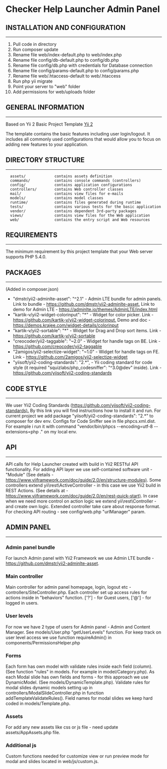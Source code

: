 # Checker Help Launcher Admin Panel

## INSTALLATION AND CONFIGURATION

------------------------------

1. Pull code in directory
2. Run composer update
3. Rename file web/index-default.php to web/index.php
4. Rename file config/db-default.php to config/db.php
5. Rename file config/db.php with credentials for Database connection
6. Rename file config/params-default.php to config/params.php
7. Rename file web/.htaccess-default to web/.htaccess
8. Run php yii migrate
9. Point your server to "web" folder
10. Add permissions for web/uploads folder

## GENERAL INFORMATION

------------------------------

Based on Yii 2 Basic Project Template  [Yii 2](http://www.yiiframework.com/)

The template contains the basic features including user login/logout.
It includes all commonly used configurations that would allow you to focus on adding new
features to your application.

## DIRECTORY STRUCTURE

------------------------------

      assets/             contains assets definition
      commands/           contains console commands (controllers)
      config/             contains application configurations
      controllers/        contains Web controller classes
      mail/               contains view files for e-mails
      models/             contains model classes
      runtime/            contains files generated during runtime
      tests/              contains various tests for the basic application
      vendor/             contains dependent 3rd-party packages
      views/              contains view files for the Web application
      web/                contains the entry script and Web resources

## REQUIREMENTS

------------------------------

The minimum requirement by this project template that your Web server supports PHP 5.4.0.

## PACKAGES

------------------------------

(Added in composer.json)

* "dmstr/yii2-adminlte-asset": "^2.1" - Admin LTE bundle for admin panels. Link to bundle - <https://github.com/dmstr/yii2-adminlte-asset.> Link to demo for Admin LTE - <https://adminlte.io/themes/AdminLTE/index.html>
* "kartik-v/yii2-widget-colorinput": "*" - Widget for color picker. Link - <https://github.com/kartik-v/yii2-widget-colorinput.> Demo and doc - <https://demos.krajee.com/widget-details/colorinput>
* "kartik-v/yii2-sortable": "*" - Widget for Drag and Drop sort items. Link - <https://github.com/kartik-v/yii2-sortable>
* "creocoder/yii2-taggable": "~2.0" - Widget for handle tags on BE. Link - <https://github.com/creocoder/yii2-taggable>
* "2amigos/yii2-selectize-widget": "~1.0" - Widget for handle tags on FE. Link - <https://github.com/2amigos/yii2-selectize-widget>
* "yiisoft/yii2-coding-standards": "2.*", - Yii coding standard for code style (it required "squizlabs/php_codesniffer": "^3.0@dev" inside). Link - <https://github.com/yiisoft/yii2-coding-standards>

## CODE STYLE

------------------------------

We user Yii2  Coding Standards (<https://github.com/yiisoft/yii2-coding-standards).> By this link you will find instructions how to install it and run. For current project we add package "yiisoft/yii2-coding-standards": "2.*" to composer for dev env. Configs for Code Sniffer see in file phpcs.xml.dist. For example i run it with command "vendor/bin/phpcs --encoding=utf-8 --extensions=php ." on my local env.

## API

------------------------------

API calls for Help Launcher created with build in Yii2 RESTful API functionality. For adding API layer we use self-contained software unit - "Module" (See details - <https://www.yiiframework.com/doc/guide/2.0/en/structure-modules)>.
Some controllers extend yii\rest\ActiveController - in this case we use Yii2 build in REST Actions. (See details at - <https://www.yiiframework.com/doc/guide/2.0/en/rest-quick-start)>. In case when we need more control on action logic we extend yii\rest\Controller - and create own logic. Extended controller take care about response format. For checking API routing - see config/web.php "urlManager" param.

## ADMIN PANEL

------------------------------

### Admin panel bundle

For launch Admin panel with Yii2 Framework we use Admin LTE bundle -  <https://github.com/dmstr/yii2-adminlte-asset>.

### Main controller

Main controller for admin panel homepage, login, logout etc - controllers/SiteController.php. Each controller set up access rules for actions inside in "behaviors" function. ['?'] - for Guest users, ['@'] - for logged in users.

### User levels

For now we have 2 type of users for Admin panel - Admin and Content Manager. See models/User.php "getUserLevels" function. For keep track on user level access we use function requireAdmin() in components/PermissionsHelper.php

### Forms

Each form has own model with validate rules inside each field (column). (See function "rules" in models. For example in model/Category.php). As each Modal slide has own fields and forms - for this approach we use DynamicModel. (See models/DynamicTemplate.php). Validate rules for modal slides dynamic models setting up in controllers/ModalSlideController.php in function addTemplateValidateRules(). Field names for modal slides we keep hard coded in models/Template.php.

### Assets

For add any new assets like css or js file - need update assets/AppAssets.php file.

### Additional js

Custom functions needed for customize view or run preview mode for modal and slides located in web/js/custom.js.
